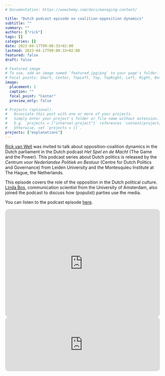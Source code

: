 ```yaml
---
# Documentation: https://wowchemy.com/docs/managing-content/

title: "Dutch podcast episode on coalition-opposition dynamics"
subtitle: ""
summary: ""
authors: ["rick"]
tags: []
categories: []
date: 2023-04-17T09:08:33+02:00
lastmod: 2023-04-17T09:08:33+02:00
featured: false
draft: false

# Featured image
# To use, add an image named `featured.jpg/png` to your page's folder.
# Focal points: Smart, Center, TopLeft, Top, TopRight, Left, Right, BottomLeft, Bottom, BottomRight.
image:
  placement: 1
  caption: ""
  focal_point: "Center"
  preview_only: false

# Projects (optional).
#   Associate this post with one or more of your projects.
#   Simply enter your project's folder or file name without extension.
#   E.g. `projects = ["internal-project"]` references `content/project/deep-learning/index.md`.
#   Otherwise, set `projects = []`.
projects: ["explanations"]
---
```


[Rick van Well](https://who-opposes.netlify.app/author/rick-van-well/) was invited to talk about opposition-coalition dynamics in the Dutch parliament in the Dutch podcast _Het Spel en de Macht_ (The Game and the Power). This podcast series about Dutch politics is released by the _Centrum voor Nederlandse Politiek en Bestuur_ (Centre for Dutch Politics and Governance) from Leiden University and the Montesquieu Institute at The Hague, the Netherlands. 

This episode covers the role of the opposition in the Dutch political culture. [Linda Bos](https://www.uva.nl/profiel/b/o/l.bos/l.bos.html), communication scientist from the University of Amsterdam, also joined the podcast to discuss how (populist) parties use the media. 

You can listen to the podcast episode [here](https://www.montesquieu-instituut.nl/id/vm1lkmngfdvr/nieuws/podcast_het_spel_en_de_macht_2_hoe_goed). 

<iframe style="border-radius:12px" src="https://open.spotify.com/embed/episode/5eFiqKvICjn6ETEFbz1GkE?utm_source=generator" width="100%" height="352" frameBorder="0" allowfullscreen="" allow="autoplay; clipboard-write; encrypted-media; fullscreen; picture-in-picture" loading="lazy"></iframe>

<iframe allow="autoplay *; encrypted-media *; fullscreen *; clipboard-write" frameborder="0" height="175" style="width:100%;max-width:660px;overflow:hidden;border-radius:10px;" sandbox="allow-forms allow-popups allow-same-origin allow-scripts allow-storage-access-by-user-activation allow-top-navigation-by-user-activation" src="https://embed.podcasts.apple.com/nl/podcast/hoe-goed-is-media-strijd-tussen-coalitie-en-oppositie/id1550596333?i=1000605280372"></iframe>

